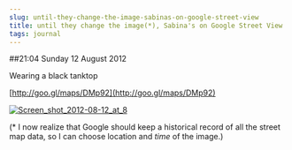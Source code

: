```yaml
---
slug: until-they-change-the-image-sabinas-on-google-street-view
title: until they change the image(*), Sabina's on Google Street View
tags: journal
---
```


##21:04 Sunday 12 August 2012

Wearing a black tanktop

 

[http://goo.gl/maps/DMp92](http://goo.gl/maps/DMp92)

 

[![Screen_shot_2012-08-12_at_8](http://getfile6.posterous.com/getfile/files.posterous.com/temp-2012-08-12/HIxtwyelunojuqikfptoztHeHhEqxobdaIAogAGjCrwItgnfenuvIDvluuiz/Screen_Shot_2012-08-12_at_8.59.34_PM.png.scaled500.png)](http://getfile6.posterous.com/getfile/files.posterous.com/temp-2012-08-12/HIxtwyelunojuqikfptoztHeHhEqxobdaIAogAGjCrwItgnfenuvIDvluuiz/Screen_Shot_2012-08-12_at_8.59.34_PM.png.scaled1000.png)

(* I now realize that Google should keep a historical record of all the street map data, so I can choose location and _time_ of the image.)
